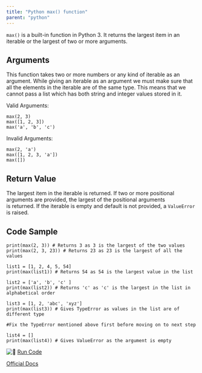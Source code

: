 ```yaml
---
title: "Python max() function"
parent: "python"
---
```


`max()` is a built-in function in Python 3\. It returns the largest item in an iterable or the largest of two or more arguments.

## Arguments

This function takes two or more numbers or any kind of iterable as an argument. While giving an iterable as an argument we must make sure that all the elements in the iterable are of the same type. This means that we cannot pass a list which has both string and integer values stored in it.

Valid Arguments:  

    max(2, 3)
    max([1, 2, 3])
    max('a', 'b', 'c')

Invalid Arguments:  

    max(2, 'a')
    max([1, 2, 3, 'a'])
    max([])

## Return Value

The largest item in the iterable is returned. If two or more positional arguments are provided, the largest of the positional arguments  
is returned. If the iterable is empty and default is not provided, a `ValueError` is raised.

## Code Sample

    print(max(2, 3)) # Returns 3 as 3 is the largest of the two values
    print(max(2, 3, 23)) # Returns 23 as 23 is the largest of all the values

    list1 = [1, 2, 4, 5, 54]
    print(max(list1)) # Returns 54 as 54 is the largest value in the list

    list2 = ['a', 'b', 'c' ]
    print(max(list2)) # Returns 'c' as 'c' is the largest in the list in alphabetical order

    list3 = [1, 2, 'abc', 'xyz']
    print(max(list3)) # Gives TypeError as values in the list are of different type

    #Fix the TypeError mentioned above first before moving on to next step

    list4 = []
    print(max(list4)) # Gives ValueError as the argument is empty

![:rocket:](//forum.freecodecamp.com/images/emoji/emoji_one/rocket.png?v=2 ":rocket:") [Run Code](https://repl.it/CVok)

[Official Docs](https://docs.python.org/3/library/functions.html#max)
